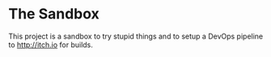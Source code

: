 # The Sandbox

This project is a sandbox to try stupid things and to setup a DevOps pipeline to http://itch.io for builds.
